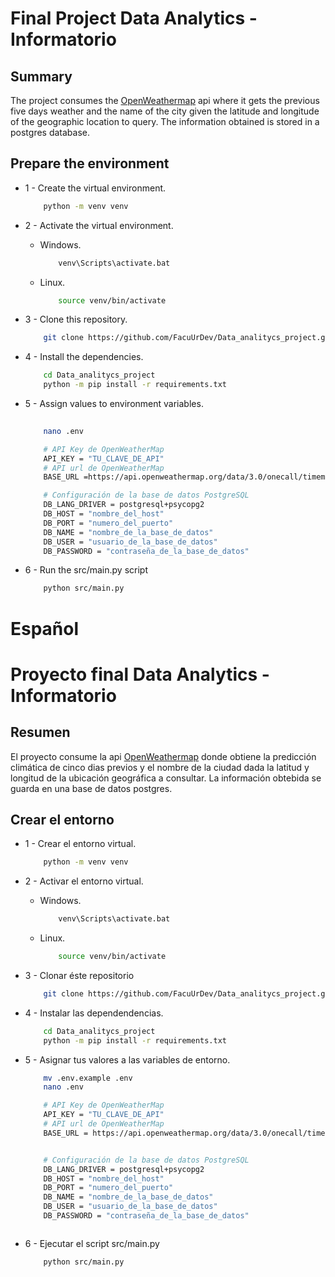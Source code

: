 # Final Project Data Analytics - Informatorio



## Summary

The project consumes the [OpenWeathermap](https://openweathermap.org) api where it gets the previous five days weather and the name of the city given the latitude and longitude of the geographic location to query. The information obtained is stored in a postgres database.

## Prepare the environment

* 1 - Create the virtual environment.
    ```bash
        python -m venv venv
    ```
* 2 - Activate the virtual environment.
    * Windows.
        ```bash
            venv\Scripts\activate.bat
        ```
    * Linux.
        ```bash
            source venv/bin/activate
        ```
* 3 - Clone this repository.
    ```bash
        git clone https://github.com/FacuUrDev/Data_analitycs_project.git
    ```
* 4 - Install the dependencies.
    ```bash
        cd Data_analitycs_project
        python -m pip install -r requirements.txt
    ```
* 5 -  Assign  values to environment variables.
    ```bash
        
        nano .env
    ```
    ```bash
        # API Key de OpenWeatherMap
        API_KEY = "TU_CLAVE_DE_API"
        # API url de OpenWeatherMap
        BASE_URL =https://api.openweathermap.org/data/3.0/onecall/timemachine?

        # Configuración de la base de datos PostgreSQL
        DB_LANG_DRIVER = postgresql+psycopg2
        DB_HOST = "nombre_del_host"
        DB_PORT = "numero_del_puerto"
        DB_NAME = "nombre_de_la_base_de_datos"
        DB_USER = "usuario_de_la_base_de_datos"
        DB_PASSWORD = "contraseña_de_la_base_de_datos"
    ```

* 6 - Run the src/main.py script
    ```bash
        python src/main.py
    ```
#
# Español

# Proyecto final Data Analytics - Informatorio


## Resumen

El proyecto consume la api [OpenWeathermap](https://openweathermap.org) donde obtiene la predicción climática de cinco dias previos y el nombre de la ciudad dada la latitud y longitud de la ubicación geográfica a consultar. La información obtebida se guarda en una base de datos postgres.

## Crear el entorno

* 1 - Crear el entorno virtual.
    ```bash
        python -m venv venv
    ```
* 2 - Activar el entorno virtual.
    * Windows.
        ```bash
            venv\Scripts\activate.bat
        ```
    * Linux.
        ```bash
            source venv/bin/activate
        ```
* 3 - Clonar éste repositorio
    ```bash
        git clone https://github.com/FacuUrDev/Data_analitycs_project.git
    ```
* 4 - Instalar las dependendencias.
    ```bash
        cd Data_analitycs_project
        python -m pip install -r requirements.txt
    ```
* 5 -  Asignar tus valores a las variables de entorno.
    ```bash
        mv .env.example .env
        nano .env
    ```
    ```bash
        # API Key de OpenWeatherMap
        API_KEY = "TU_CLAVE_DE_API"
        # API url de OpenWeatherMap
        BASE_URL = https://api.openweathermap.org/data/3.0/onecall/timemachine?


        # Configuración de la base de datos PostgreSQL
        DB_LANG_DRIVER = postgresql+psycopg2
        DB_HOST = "nombre_del_host"
        DB_PORT = "numero_del_puerto"
        DB_NAME = "nombre_de_la_base_de_datos"
        DB_USER = "usuario_de_la_base_de_datos"
        DB_PASSWORD = "contraseña_de_la_base_de_datos"
    ```

    ```
* 6 - Ejecutar el script src/main.py
    ```bash
        python src/main.py
    ```